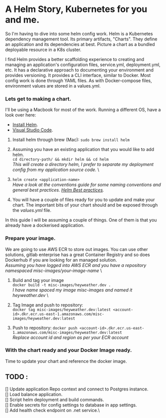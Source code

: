 # A Helm Story, Kubernetes for you and me.

So I'm having to dive into some helm config work. Helm is a Kubernetes dependency management tool. Its primary artifacts, "Charts". They define an application and its dependencies at best. Picture a chart as a bundled deployable resource in a K8s cluster. 

I find Helm provides a better scaffolding experience to creating and managing an application's configuration files, service.yml, deployment.yml, etc. It has a declarative approach to documenting your environment and provides versioning. It provides a CLI interface, similar to Docker.
Most config work is done through YAML files. As with Docker-compose files, environment values are stored in a values.yml.

### Lets get to making a chart.
I'll be using a Macbook for most of the work. Running a different OS, have a look over here:
- [Install Helm](https://helm.sh/docs/intro/install/). 
- [Visual Studio Code](https://code.visualstudio.com/).

1. Install helm through brew (Mac):
`sudo brew install helm`

2. Assuming you have an existing application that you would like to add helm. \
`cd directory-path/ && mkdir helm && cd helm` \
*This will create a directory helm, I prefer to separate my deployment config from my application source code.* \

3. `helm create <application-name>` \
*Have a look at the conventions guide for some naming conventions and general best practices. [Helm Best practices](https://helm.sh/docs/chart_best_practices/conventions/).*

4. You will have a couple of files ready for you to update and make your chart. The important bits of your chart should and be exposed through the *values.yml* file.

In this guide I will be assuming a couple of things. One of them is that you already have a dockerised application.

### Prepare your image.
We are going to use AWS ECR to store out images. You can use other solutions, gitlab enterprise has a great Container Registry and so does Dockerhub if you are looking for an managed solution.\
*Assuming you have logged into AWS ECR and you have a repository namespaced misc-images/your-image-name* \
1. Build and tag your image\
`docker build -t misc-images/heyweather.dev .`\
*I have name spaced my image misc-images and named it heyweather.dev* \

2. Tag Image and push to repository:\
`docker tag misc-images/heyweather.dev:latest <account-id>.dkr.ecr.us-east-1.amazonaws.com/misc-images/heyweather.dev:latest`

3. Push to repository:
`docker push <account-id>.dkr.ecr.us-east-1.amazonaws.com/misc-images/heyweather.dev:latest`\
*Replace account id and region as per your ECR account*


### With the chart ready and your Docker Image ready. 
Time to update your chart and reference the docker image. 

## TODO :
[] Update application Repo context and connect to Postgres instance.\
[] Load balance application.\
[] Script helm deployment and build commands.\
[] Enable secrets for config settings to database in app settings.\
[] Add health check endpoint on .net service.\


